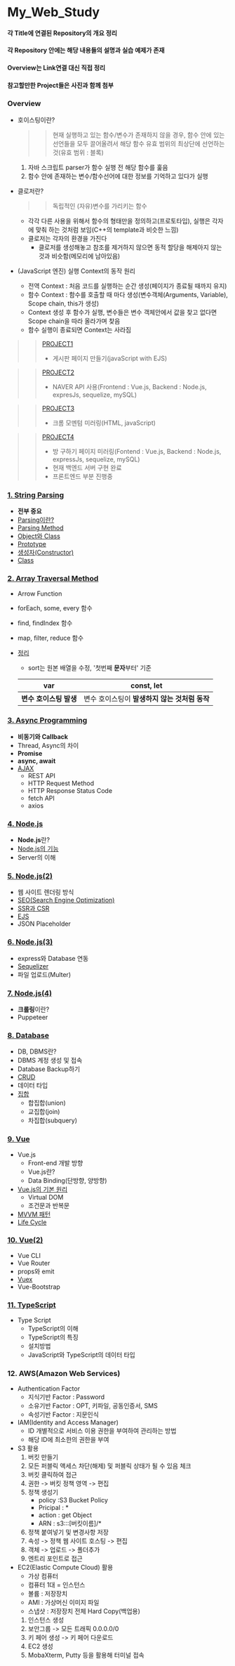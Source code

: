 # My_Web_Study

#### 각 Title에 연결된 Repository의 개요 정리
#### 각 Repository 안에는 해당 내용들의 설명과 실습 예제가 존재
#### Overview는 Link연결 대신 직접 정리
#### 참고할만한 Project들은 사진과 함께 첨부

### Overview
- 호이스팅이란?
  >> 현재 실행하고 있는 함수/변수가 존재하지 않을 경우, 함수 안에 있는 선언들을 모두 끌어올려서 해당 함수 유효 범위의 최상단에 선언하는 것(유효 범위 : 블록)
  1) 자바 스크립트 parser가 함수 실행 전 해당 함수를 훑음
  2) 함수 안에 존재하는 변수/함수선어에 대한 정보를 기억하고 있다가 실행

- 클로저란?
  >> 독립적인 (자유)변수를 가리키는 함수
  - 각각 다른 사용을 위해서 함수의 형태만을 정의하고(프로토타입), 실행은 각자에 맞춰 하는 것처럼 보임(C++의 template과 비슷한 느낌)
  - 클로저는 각자의 환경을 가진다
    - 클로저를 생성해놓고 참조를 제거하지 않으면 동적 할당을 해제아지 않는 것과 비슷함(메모리에 남아있음)

- (JavaScript 엔진) 실행 Context의 동작 원리
  - 전역 Context : 처음 코드를 실행하는 순간 생성(페이지가 종료될 때까지 유지)
  - 함수 Context : 함수를 호출할 때 마다 생성(변수객체(Arguments, Variable), Scope chain, this가 생성)
  - Context 생성 후 함수가 실행, 변수들은 변수 객체안에서 값을 찾고 없다면 Scope chain을 따라 올라가며 찾음
  - 함수 실행이 종료되면 Context는 사라짐

>> [PROJECT1](https://github.com/KimUJin3359/Web_Project-1-)
>> - 게시판 페이지 만들기(javaScript with EJS)

>> [PROJECT2](https://github.com/KimUJin3359/Web_Project-2-)
>> - NAVER API 사용(Frontend : Vue.js, Backend : Node.js, expresJs, sequelize, mySQL)

>> [PROJECT3](https://github.com/KimUJin3359/Web_Project-3-)
>> - 크롬 모멘텀 미러링(HTML, javaScript)

>> [PROJECT4](https://github.com/KimUJin3359/Web_Project-4-)
>> - 방 구하기 페이지 미러링(Fontend : Vue.js, Backend : Node.js, expressJs, sequelize, mySQL)
>> - 현재 백엔드 서버 구현 완료
>> - 프론트엔드 부분 진행중

### [1. String Parsing](https://github.com/KimUJin3359/Web_StringParsing)
- **전부 중요**
- [Parsing이란?](https://github.com/KimUJin3359/Web_StringParsing#parsing)
- [Parsing Method](https://github.com/KimUJin3359/Web_StringParsing#parsing-method)
- [Object와 Class](https://github.com/KimUJin3359/Web_StringParsing#object%EC%99%80-class)
- [Prototype](https://github.com/KimUJin3359/Web_StringParsing#prototype)
- [생성자(Constructor)](https://github.com/KimUJin3359/Web_StringParsing#%EC%83%9D%EC%84%B1%EC%9E%90constructor)
- [Class](https://github.com/KimUJin3359/Web_StringParsing#class)

### [2. Array Traversal Method](https://github.com/KimUJin3359/Web_Array_Traversal_Method)
- Arrow Function
- forEach, some, every 함수
- find, findIndex 함수
- map, filter, reduce 함수
- [정리](https://github.com/KimUJin3359/Web_Array_Traversal_Method#%EC%B4%9D-%EC%A0%95%EB%A6%AC)
  - sort는 원본 배열을 수정, '첫번째 **문자**부터' 기준
  
  | var | const, let | 
  | --- | --- |
  |**변수 호이스팅 발생** | 변수 호이스팅이 **발생하지 않는 것처럼 동작** |

### [3. Async Programming](https://github.com/KimUJin3359/Web_Async_Programming) 
- **비동기와 Callback**
- Thread, Async의 차이
- **Promise**
- **async, await**
- [AJAX](https://github.com/KimUJin3359/Web_Async_Programming#ajax)
  - REST API
  - HTTP Request Method
  - HTTP Response Status Code
  - fetch API
  - axios

### [4. Node.js](https://github.com/KimUJin3359/Web_NODE_JS)
- **Node.js**란?
- [Node.js의 기능](https://github.com/KimUJin3359/Web_NODE_JS#nodejs-%EA%B8%B0%EB%8A%A5)
- Server의 이해

### [5. Node.js(2)](https://github.com/KimUJin3359/Web_NODE_JS-2-)
- 웹 사이트 렌더링 방식
- [SEO(Search Engine Optimization)](https://github.com/KimUJin3359/Web_NODE_JS-2-#seo)
- [SSR과 CSR](https://github.com/KimUJin3359/Web_NODE_JS-2-#ssr%EA%B3%BC-csr)
- [EJS](https://github.com/KimUJin3359/Web_NODE_JS-2-#ejs)
- JSON Placeholder

### [6. Node.js(3)](https://github.com/KimUJin3359/Web_NODE_JS-3-)
- express와 Database 연동
- [Sequelizer](https://github.com/KimUJin3359/Web_NODE_JS-3-#sequelizer)
- 파일 업로드(Multer)

### [7. Node.js(4)](https://github.com/KimUJin3359/Web_NODE-4-)
- **크롤링**이란?
- Puppeteer

### [8. Database](https://github.com/KimUJin3359/Web_Database)
- DB, DBMS란?
- DBMS 계정 생성 및 접속
- Database Backup하기
- [CRUD](https://github.com/KimUJin3359/Web_Database#crud%EC%99%80-console)
- 데이터 타입
- [집합](https://github.com/KimUJin3359/Web_Database#mysql-%EC%A7%91%ED%95%A9)
  - 합집합(union)
  - 교집합(join)
  - 차집합(subquery)

### [9. Vue](https://github.com/KimUJin3359/Web_Vue)
- Vue.js
  - Front-end 개발 방향
  - Vue.js란?
  - Data Binding(단방향, 양방향)
- [Vue.js의 기본 원리](https://github.com/KimUJin3359/Web_Vue/blob/master/README.md#vuejs%EC%9D%98-%EA%B8%B0%EB%B3%B8-%EC%9B%90%EB%A6%AC)
  - Virtual DOM
  - 조건문과 반복문
- [MVVM 패턴](https://github.com/KimUJin3359/Web_Vue/blob/master/README.md#mvvm-%ED%8C%A8%ED%84%B4)
- [Life Cycle](https://github.com/KimUJin3359/Web_Vue/blob/master/README.md#vuejs%EC%9D%98-life-cycle)

### [10. Vue(2)](https://github.com/KimUJin3359/Web_Vue-2-)
- Vue CLI
- Vue Router
- props와 emit
- [Vuex](https://github.com/KimUJin3359/Web_Vue-2-/blob/master/README.md#vuex)
- Vue-Bootstrap

### [11. TypeScript](https://github.com/KimUJin3359/Web_TypeScript)
- Type Script
  - TypeScript의 이해
  - TypeScript의 특징
  - 설치방법
  - JavaScript와 TypeScript의 데이터 타입

### 12. AWS(Amazon Web Services)
- Authentication Factor
  - 지식기반 Factor : Password
  - 소유기반 Factor : OPT, 키파일, 공동인증서, SMS
  - 속성기반 Factor : 지문인식
- IAM(Identity and Access Manager)
  - ID 개별적으로 서비스 이용 권한을 부여하여 관리하는 방법
  - 해당 ID에 최소한의 권한을 부여
- S3 활용
  1) 버킷 만들기
  2) 모든 퍼블릭 액세스 차단(해제) 및 퍼블릭 상태가 될 수 있음 체크
  3) 버킷 클릭하여 접근
  4) 권한 -> 버킷 정책 영역 -> 편집
  5) 정책 생성기
     - policy :S3 Bucket Policy
     - Pricipal : *
     - action : get Object
     - ARN : s3:::[버킷이름]/*
  6) 정책 붙여넣기 및 변경사항 저장
  7) 속성 -> 정책 웹 사이트 호스팅 -> 편집
  8) 객체 -> 업로드 -> 폴더추가
  9) 엔트리 포인트로 접근
- EC2(Elastic Compute Cloud) 활용
  - 가상 컴퓨터
  - 컴퓨터 1대 = 인스턴스
  - 볼륨 : 저장장치
  - AMI : 가상머신 이미지 파일
  - 스냅샷 : 저장장치 전체 Hard Copy(백업용)
  1) 인스턴스 생성 
  2) 보안그룹 -> 모든 트래픽 0.0.0.0/0
  3) 키 페어 생성 -> 키 페어 다운로드
  4) EC2 생성
  5) MobaXterm, Putty 등을 활용해 터미널 접속 
